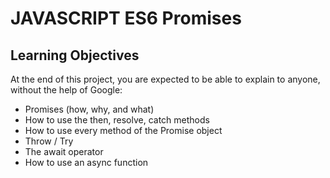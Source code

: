 # JAVASCRIPT ES6 Promises

## Learning Objectives

At the end of this project, you are expected to be able to explain to anyone, without the help of Google:

* Promises (how, why, and what)
* How to use the then, resolve, catch methods
* How to use every method of the Promise object
* Throw / Try
* The await operator
* How to use an async function
